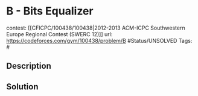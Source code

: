 # B - Bits Equalizer

contest: [[CFICPC/100438/100438|2012-2013 ACM-ICPC Southwestern Europe Regional Contest (SWERC 12)]]
url: https://codeforces.com/gym/100438/problem/B
#Status/UNSOLVED
Tags: #

## Description

## Solution

